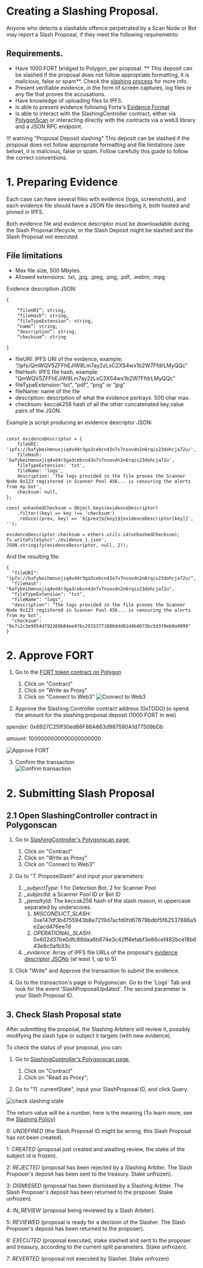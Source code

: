 # Creating a Slashing Proposal.

Anyone who detects a slashable offence perpetrated by a Scan Node or Bot may report a Slash Proposal, if they meet the following requirements:

## Requirements.

- Have 1000 FORT bridged to Polygon, per proposal. ** This deposit can be slashed if the proposal does not follow appropriate formatting, it is malicious, false or spam**. Check the [slashing process](./slashing-process.md) for more info.
- Present verifiable evidence, in the form of screen captures, log files or any file that proves the accusations.
- Have knowledge of uploading files to IPFS.
- Is able to present evidence following Forta's [Evidence Format](#evidence-format)
- Is able to interact with the SlashingController contract, either via [PolygonScan](https://polygonscan.com/) or interacting directly with the contracts via a web3 library and a JSON RPC endpoint.


!!! warning "Proposal Deposit slashing"
    This deposit can be slashed if the proposal does not follow appropriate formatting and file limitations (see below), it is malicious, false or spam.
    Follow carefully this guide to follow the correct conventions.



# 1. Preparing Evidence

Each case can have several files with evidence (logs, screenshots), and each evidence file should have a JSON file describing it, both hosted and pinned in IPFS.

Both evidence file and evidence descriptor must be downloadable during the Slash Proposal lifecycle, or the Slash Deposit might be slashed and the Slash Proposal not executed.

## File limitations

- Max file size, 500 Mbytes.
- Allowed extensions: .txt, .jpg, .jpeg, .png, .pdf, .webm, .mpg

Evidence description JSON:

```
{

    “fileURI”: string,
    “fileHash”: string,
    “fileTypeExtension”: string,
    “name”: string,
    “description”: string,
    “checksum”: string

}
```

- fileURI: IPFS URI of the evidence, example: “/ipfs/QmWQV5ZFFhEJiW8Lm7ay2zLxC2XS4wx1b2W7FfdrLMyQQc”
- fileHash: IPFS file hash, example: “QmWQV5ZFFhEJiW8Lm7ay2zLxC2XS4wx1b2W7FfdrLMyQQc”
- fileTypeExtension:”txt”, “pdf”, “png” or “jpg”
- fileName: name of the file
- description: description of what the evidence portrays. 500 char max.
- checksum: keccak256 hash of all the other concatenated key,value pairs of the JSON.

Example js script producing an evidence descriptor JSON:

```

const evidenceDescriptor = {
    fileURI: 'ipfs://bafybeihmnuxjiq4vd4r3ga3cebcn43o7v7nsovdn2n6rqis23dohcja72u/',
    fileHash: 'bafybeihmnuxjiq4vd4r3ga3cebcn43o7v7nsovdn2n6rqis23dohcja72u',
    fileTypeExtension: 'txt',
    fileName: 'logs',
    description: 'The logs provided in the file proves the Scanner Node 0x123 registered in Scanner Pool 456... is censuring the alerts from my bot',
    checksum: null,
};

const unhashedChecksum = Object.keys(evidenceDescriptor)
    .filter((key) => key !== 'checksum')
    .reduce((prev, key) => `${prev}${key}${evidenceDescriptor[key]}`, '');

evidenceDescriptor.checksum = ethers.utils.id(unhashedChecksum);
fs.writeFileSync('./evidence_1.json', JSON.stringify(evidenceDescriptor, null, 2));

```

And the resulting file:

```
{
  "fileURI": "ipfs://bafybeihmnuxjiq4vd4r3ga3cebcn43o7v7nsovdn2n6rqis23dohcja72u/",
  "fileHash": "bafybeihmnuxjiq4vd4r3ga3cebcn43o7v7nsovdn2n6rqis23dohcja72u",
  "fileTypeExtension": "txt",
  "fileName": "logs",
  "description": "The logs provided in the file proves the Scanner Node 0x123 registered in Scanner Pool 456... is censuring the alerts from my bot",
  "checksum": "0x7c2c3e9954d792269b84ee976c29153771886ddd81d4b4073bc5d3f0eb0a9099"
}
```

# 2. Approve FORT
1. Go to the [FORT token contract on Polygon](https://polygonscan.com/address/0x9ff62d1FC52A907B6DCbA8077c2DDCA6E6a9d3e1#writeProxyContract)
    1. Click on "Contract"
    2. Click on "Write as Proxy"
    3. Click on "Connect to Web3"
   ![Connect to Web3](stake-bot1.png)

2. Approve the Slashing Controller contract address (0xTODO) to spend the amount for the slashing proposal deposit (1000 FORT in wei)

*spender*: 0x6927C25ff30ed86F86A863d987590A1d77509bDb

*amount*: 1000000000000000000000

   ![Approve FORT](/slashing-images/approve.png)

3. Confirm the transaction<br>
   ![Confirm transaction](stake-bot3.png)



# 2. Submitting Slash Proposal


## 2.1 Open SlashingController contract in Polygonscan


1. Go to [SlashingController's Polygonscan page](https://polygonscan.com/address/0x6927C25ff30ed86F86A863d987590A1d77509bDb#writeProxyContract),
    1. Click on "Contract"
    2. Click on "Write as Proxy"
    3. Click on "Connect to Web3"

2. Go to "7. ProposeSlash" and input your parameters:
    1. *_subjectType*: 1 for Detection Bot, 2 for Scanner Pool
    2. *_subjectId*: a Scanner Pool ID or Bot ID
    3. *_penaltyId*: The keccak256 hash of the slash reason, in uppercase separated by underscores.
        1. *MISCONDUCT_SLASH*: 0xe147df3b4755943b8e7219d7acfd0fd67879bdbf5f62537886a5e2acd476ee7d
        2. *OPERATIONAL_SLASH*: 0x602d37be0dfc88daa6b674e3c42ff4efabf3e86cef482bce18b643e8c0a1b33c
    4. *_evidence*: Array of IPFS file URLs of the proposal's [evidence descriptor JSONs](#1-preparing-evidence) (at least 1, up to 5)

3. Click "Write" and Approve the transaction to submit the evidence.

4. Go to the transaction's page in Polygonscan. Go to the 'Logs' Tab and look for the event 'SlashProposalUpdated'. The second parameter is your Slash Proposal ID.

## 3. Check Slash Proposal state

After submitting the proposal, the Slashing Arbiters will review it, possibly modifying the slash type or subject it targets (with new evidence).

To check the status of your proposal, you can:

1. Go to [SlashingController's Polygonscan page](https://polygonscan.com/address/0x6927C25ff30ed86F86A863d987590A1d77509bDb#readProxyContract),
    1. Click on "Contract"
    2. Click on "Read as Proxy";

2. Go to "11. currentState", input your SlashProposal ID, and click Query.

![check slashing state](slashing-images/slashing-check-state.png)

The return value will be a number, here is the meaning (To learn more, see the [Slashing Policy](/slashing-policy))

0: _UNDEFINED_ (the Slash Proposal ID might be wrong, this Slash Proposal has not been created).

1: _CREATED_ (proposal just created and awaiting review, the stake of the subject id is frozen).

2: _REJECTED_ (proposal has been rejected by a Slashing Arbiter. The Slash Proposer's deposit has been sent to the treasury. Stake unfrozen).

3: _DISMISSED_ (proposal has been dismissed by a Slashing Arbiter. The Slash Proposer's deposit has been returned to the proposer. Stake unfrozen).

4: _IN_REVIEW_ (proposal being reviewed by a Slash Arbiter).

5: _REVIEWED_ (proposal is ready for a decision of the Slasher. The Slash Proposer's deposit has been returned to the proposer).

6: _EXECUTED_ (proposal executed, stake slashed and sent to the proposer and treasury, according to the current split parameters. Stake unfrozen).

7: _REVERTED_ (proposal not executed by Slasher. Stake unfrozen)
